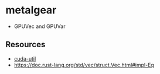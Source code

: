 # metalgear

* GPUVec and GPUVar

## Resources
* [cuda-util](https://github.com/trolleyman/cuda-util)
* https://doc.rust-lang.org/std/vec/struct.Vec.html#impl-Eq
